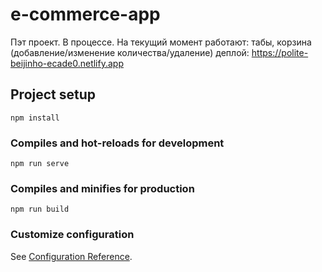 # e-commerce-app

Пэт проект. В процессе. На текущий момент работают: табы, корзина (добавление/изменение количества/удаление)
деплой: https://polite-beijinho-ecade0.netlify.app

## Project setup
```
npm install
```

### Compiles and hot-reloads for development
```
npm run serve
```

### Compiles and minifies for production
```
npm run build
```

### Customize configuration
See [Configuration Reference](https://cli.vuejs.org/config/).
